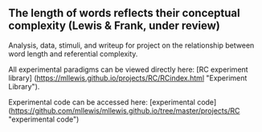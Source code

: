 The length of words reflects their conceptual complexity (Lewis & Frank, under review)
-----

Analysis, data, stimuli, and writeup for project on the relationship between word length and referential complexity. 

All experimental paradigms can be viewed directly here: [RC experiment library] (https://mllewis.github.io/projects/RC/RCindex.html "Experiment Library"). 

Experimental code can be accessed here: [experimental code] (https://github.com/mllewis/mllewis.github.io/tree/master/projects/RC "experimental code")